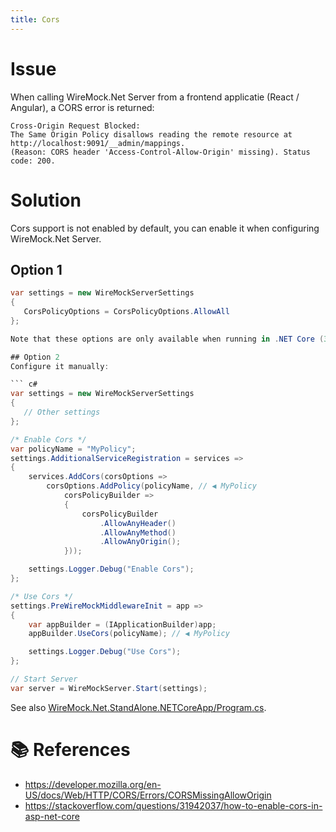 ```yaml
---
title: Cors
---
```


# Issue
When calling WireMock.Net Server from a frontend applicatie (React / Angular), a CORS error is returned:

```
Cross-Origin Request Blocked: 
The Same Origin Policy disallows reading the remote resource at http://localhost:9091/__admin/mappings.
(Reason: CORS header 'Access-Control-Allow-Origin' missing). Status code: 200.
```

# Solution
Cors support is not enabled by default, you can enable it when configuring WireMock.Net Server.


## Option 1

``` c#
var settings = new WireMockServerSettings
{
   CorsPolicyOptions = CorsPolicyOptions.AllowAll
};

Note that these options are only available when running in .NET Core (3.1, 5.0 or higher)

## Option 2
Configure it manually:

``` c#
var settings = new WireMockServerSettings
{
   // Other settings
};

/* Enable Cors */
var policyName = "MyPolicy";
settings.AdditionalServiceRegistration = services =>
{
    services.AddCors(corsOptions =>
        corsOptions.AddPolicy(policyName, // ◀️ MyPolicy
            corsPolicyBuilder =>
            {
                corsPolicyBuilder
                    .AllowAnyHeader()
                    .AllowAnyMethod()
                    .AllowAnyOrigin();
            }));

    settings.Logger.Debug("Enable Cors");
};

/* Use Cors */
settings.PreWireMockMiddlewareInit = app =>
{
    var appBuilder = (IApplicationBuilder)app;
    appBuilder.UseCors(policyName); // ◀️ MyPolicy

    settings.Logger.Debug("Use Cors");
};

// Start Server
var server = WireMockServer.Start(settings);
```

See also [WireMock.Net.StandAlone.NETCoreApp/Program.cs](https://github.com/WireMock-Net/WireMock.Net/blob/master/examples/WireMock.Net.StandAlone.NETCoreApp/Program.cs#L39).


# 📚 References
- https://developer.mozilla.org/en-US/docs/Web/HTTP/CORS/Errors/CORSMissingAllowOrigin
- https://stackoverflow.com/questions/31942037/how-to-enable-cors-in-asp-net-core